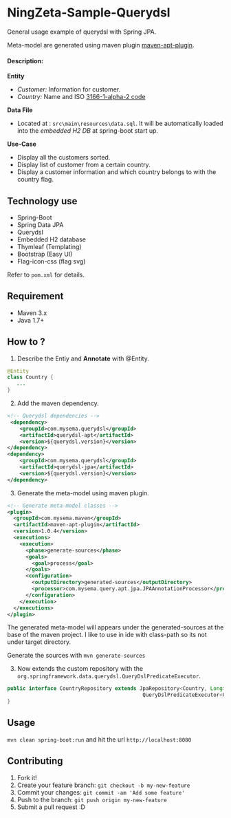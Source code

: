 # NingZeta-Sample-Querydsl

General usage example of querydsl with Spring JPA.

Meta-model are generated using maven plugin [maven-apt-plugin](https://github.com/querydsl/apt-maven-plugin).

#### Description:
**Entity**
* _Customer:_ Information for customer.
* _Country:_ Name and ISO [3166-1-alpha-2 code](http://www.iso.org/iso/country_names_and_code_elements)

**Data File**
* Located at : `src\main\resources\data.sql`. It will be automatically loaded into the _embedded H2 DB_ at spring-boot start up.

**Use-Case**
* Display all the customers sorted.
* Display list of customer from a certain country.
* Display a customer information and which country belongs to with the country flag.

## Technology use
* Spring-Boot
* Spring Data JPA
* Querydsl
* Embedded H2 database
* Thymleaf (Templating)
* Bootstrap (Easy UI)
* Flag-icon-css (flag svg)

Refer to `pom.xml` for details.

## Requirement

* Maven 3.x
* Java 1.7+

## How to ?
1) Describe the Entiy and **Annotate** with @Entity.
```java
@Entity
class Country {
   ...
}
````
2) Add the maven dependency.
```xml
<!-- Querydsl dependencies -->
 <dependency>
	<groupId>com.mysema.querydsl</groupId>
	<artifactId>querydsl-apt</artifactId>
	<version>${querydsl.version}</version>
</dependency>
<dependency>
	<groupId>com.mysema.querydsl</groupId>
	<artifactId>querydsl-jpa</artifactId>
	<version>${querydsl.version}</version>
</dependency>
````
3) Generate the meta-model using maven plugin.
````xml
<!-- Generate meta-model classes -->
<plugin>
  <groupId>com.mysema.maven</groupId>
  <artifactId>maven-apt-plugin</artifactId>
  <version>1.0.4</version>
  <executions>
    <execution>
      <phase>generate-sources</phase>
      <goals>
        <goal>process</goal>
      </goals>
      <configuration>
        <outputDirectory>generated-sources</outputDirectory>
        <processor>com.mysema.query.apt.jpa.JPAAnnotationProcessor</processor>
      </configuration>
    </execution>
  </executions>
</plugin>
````
The generated meta-model will appears under the generated-sources at the base of the maven project. I like to use in ide with class-path so its not under target directory.

Generate the sources with `mvn generate-sources`

3) Now extends the custom repository with the `org.springframework.data.querydsl.QueryDslPredicateExecutor`.
````java
public interface CountryRepository extends JpaRepository<Country, Long>,
											QueryDslPredicateExecutor<Country>{
}
````


## Usage
`mvn clean spring-boot:run` and hit the url `http://localhost:8080`

## Contributing

1. Fork it!
2. Create your feature branch: `git checkout -b my-new-feature`
3. Commit your changes: `git commit -am 'Add some feature'`
4. Push to the branch: `git push origin my-new-feature`
5. Submit a pull request :D
